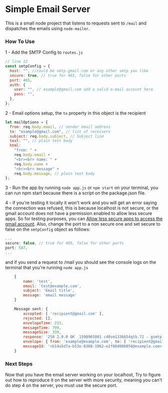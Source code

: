 # Simple Email Server

This is a small node project that listens to requests sent to `/mail` and dispatches the emails using `node-mailer`.

### How To Use

1 - Add the SMTP Config to `routes.js`

```js
// line 12
const smtpConfig = {
  host: "", //could be smtp.gmail.com or any other smtp you like
  secure: true, // true for 465, false for other ports
  port: 465,
  auth: {
    user: "", // example@gmail.com add a valid e-mail account here
    pass: "",
  },
};
```

2 - Email options setup, the `to` property in this object is the recipient

```js
let mailOptions = {
  from: req.body.email, // sender email address
  to: "example@gmail.com", // list of receivers
  subject: req.body.subject, // Subject line
  text: "", // plain text body
  html:
    "from: " +
    req.body.email +
    "<br><br> name: " +
    req.body.name +
    "<br><br> message" +
    req.body.message, // plain text body
};
```

3 - Run the app by running `node app.js` or `npm start` on your terminal, you can run npm start because there is a script on the package.json file.

4 - if you're testing it locally it won't work and you will get an error saying the connection was refused, this is because localhost is not secure, or the gmail account does not have a permission enabled to allow less secure apps.
So for testing purposes, you can [Allow less secure apps to access the gmail account](https://myaccount.google.com/lesssecureapps).
Also, change the port to a non secure one and set secure to false on the `smtpConfig` object as follows:

```js
...
secure: false, // true for 465, false for other ports
port: 587,
...
```

and if you send a request to /mail you should see the console logs on the terminal that you're running `node app.js`


```js
    {
        name: 'test',
        email: 'test@example.com',
        subject: 'Email title',
        message: 'email message'
    }

    Message sent: {
        accepted: [ 'recipient@gmail.com' ],
        rejected: [],
        envelopeTime: 233,
        messageTime: 799,
        messageSize: 339,
        response: '250 2.0.0 OK  1598965001 c40sm1336654qtb.72 - gsmtp',
        envelope: { from: 'example@example.com', to: [ 'recipient@gmail.com' ] },
        messageId: '<b14a5d7a-b53e-8368-1962-e2f88d006056@example.com>'
    }
```

### Next Steps

Now that you have the email server working on your localhost, Try to figure out how to reproduce it on the server with more security, meaning you can't do step 4 on the server, you must use the secure port.
